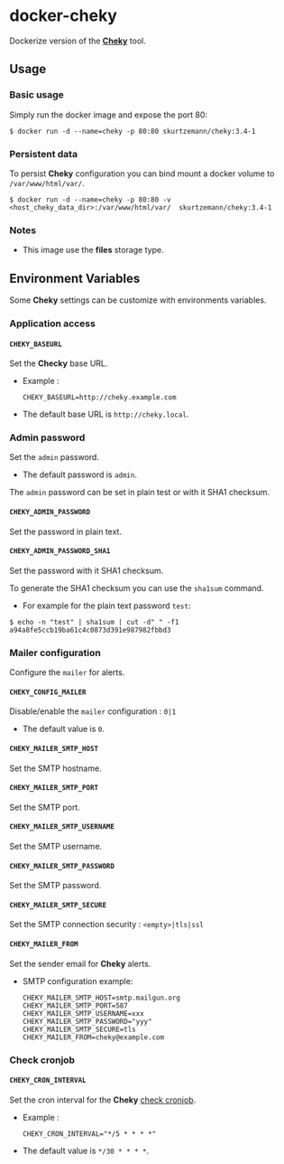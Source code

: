 # docker-cheky

Dockerize version of the **[Cheky](https://github.com/Blount/LBCAlerte)** tool.



## Usage

### Basic usage

Simply run the docker image and expose the port 80:

```
$ docker run -d --name=cheky -p 80:80 skurtzemann/cheky:3.4-1
```

### Persistent data

To persist **Cheky** configuration you can bind mount a docker volume to ``/var/www/html/var/``.

```
$ docker run -d --name=cheky -p 80:80 -v <host_cheky_data_dir>:/var/www/html/var/  skurtzemann/cheky:3.4-1
```


### Notes

* This image use the **files** storage type.



## Environment Variables

Some **Cheky** settings can be customize with  environments variables.

### Application access

#### ``CHEKY_BASEURL``

Set the **Checky** base URL.

* Example : 

    ```
    CHEKY_BASEURL=http://cheky.example.com
    ```

* The default base URL is ``http://cheky.local``.


### Admin password

Set the ``admin`` password. 

* The default password is ``admin``.

The ``admin`` password can be set in plain test or with it SHA1 checksum.

#### ``CHEKY_ADMIN_PASSWORD``

Set the password in plain text.

#### ``CHEKY_ADMIN_PASSWORD_SHA1``

Set the password with it SHA1 checksum. 

To generate the SHA1 checksum you can use the ``sha1sum`` command.

  * For example for the plain text password ``test``:

```
$ echo -n "test" | sha1sum | cut -d" " -f1
a94a8fe5ccb19ba61c4c0873d391e987982fbbd3
```


### Mailer configuration

Configure the ``mailer`` for alerts.

#### ``CHEKY_CONFIG_MAILER``

Disable/enable the ``mailer`` configuration : ``0|1``

* The default value is ``0``.

#### ``CHEKY_MAILER_SMTP_HOST``

Set the SMTP hostname.

#### ``CHEKY_MAILER_SMTP_PORT``

Set the SMTP port.

#### ``CHEKY_MAILER_SMTP_USERNAME``

Set the SMTP username.

#### ``CHEKY_MAILER_SMTP_PASSWORD``

Set the SMTP password.

#### ``CHEKY_MAILER_SMTP_SECURE``

Set the SMTP connection security : ``<empty>|tls|ssl``

#### ``CHEKY_MAILER_FROM``

Set the sender email for **Cheky** alerts.

* SMTP configuration example:

	```
    CHEKY_MAILER_SMTP_HOST=smtp.mailgun.org
	CHEKY_MAILER_SMTP_PORT=587
	CHEKY_MAILER_SMTP_USERNAME=xxx
	CHEKY_MAILER_SMTP_PASSWORD="yyy"
	CHEKY_MAILER_SMTP_SECURE=tls
	CHEKY_MAILER_FROM=cheky@example.com
    ```


### Check cronjob

#### ``CHEKY_CRON_INTERVAL``

Set the cron interval for the **Cheky** [check cronjob](https://www.cheky.net/documentation/configuration-alerte-leboncoin-mail-sms).

* Example : 

    ```
    CHEKY_CRON_INTERVAL="*/5 * * * *"
    ```

* The default value is ``*/30 * * * *``.